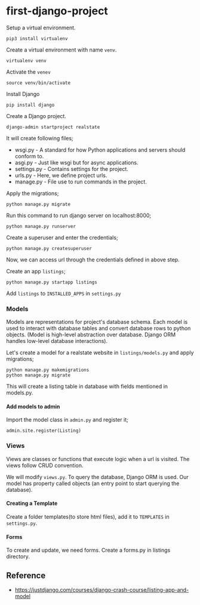 # first-django-project

Setup a virtual environment.
```
pip3 install virtualenv
```
Create a virtual environment with name `venv`.
```
virtualenv venv
```
Activate the `venev`
```
source venv/bin/activate
```
Install Django
```
pip install django
```
Create a Django project.
```
django-admin startproject realstate
```
It will create following files;
- wsgi.py - A standard for how Python applications and servers should conform to.
- asgi.py - Just like wsgi but for async applications.
- settings.py - Contains settings for the project.
- urls.py - Here, we define project urls.
- manage.py - File use to run commands in the project.

Apply the migrations;
```
python manage.py migrate
```
Run this command to run django server on localhost:8000;
```
python manage.py runserver
```
Create a superuser and enter the credentials;
```
python manage.py createsuperuser
```
Now, we can access url through the credentials defined in above step.

Create an app `listings`;
```
python manage.py startapp listings
```
Add `listings` to `INSTALLED_APPS` in `settings.py`

### Models
Models are representations for project's database schema. Each model is used to interact with database tables and convert database rows to python objects. (Model is high-level abstraction over database. Django ORM handles low-level database interactions).

Let's create a model for a realstate website in `listings/models.py` and apply migrations;
```
python manage.py makemigrations
python manage.py migrate
```
This will create a  listing table in database with  fields mentioned in models.py.

#### Add models to admin
Import the model class in `admin.py` and register it;
```
admin.site.register(Listing)
``` 

### Views
Views are classes or functions that execute logic when a url is visited. The views follow  CRUD convention.

We will modify `views.py`.
To query the database, Django ORM is used. Our model has property called objects (an entry point to start  querying the database). 

#### Creating a Template
Create a folder templates(to store html files), add it to `TEMPLATES` in `settings.py`.

#### Forms
To create and update, we need forms. Create a forms.py in listings directory.

## Reference 
-  https://justdjango.com/courses/django-crash-course/listing-app-and-model 